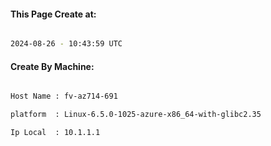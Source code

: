 
   
#### This Page Create at:

```bash

2024-08-26 - 10:43:59 UTC

```

#### Create By Machine:

```bash

Host Name : fv-az714-691

platform  : Linux-6.5.0-1025-azure-x86_64-with-glibc2.35

Ip Local  : 10.1.1.1

```

